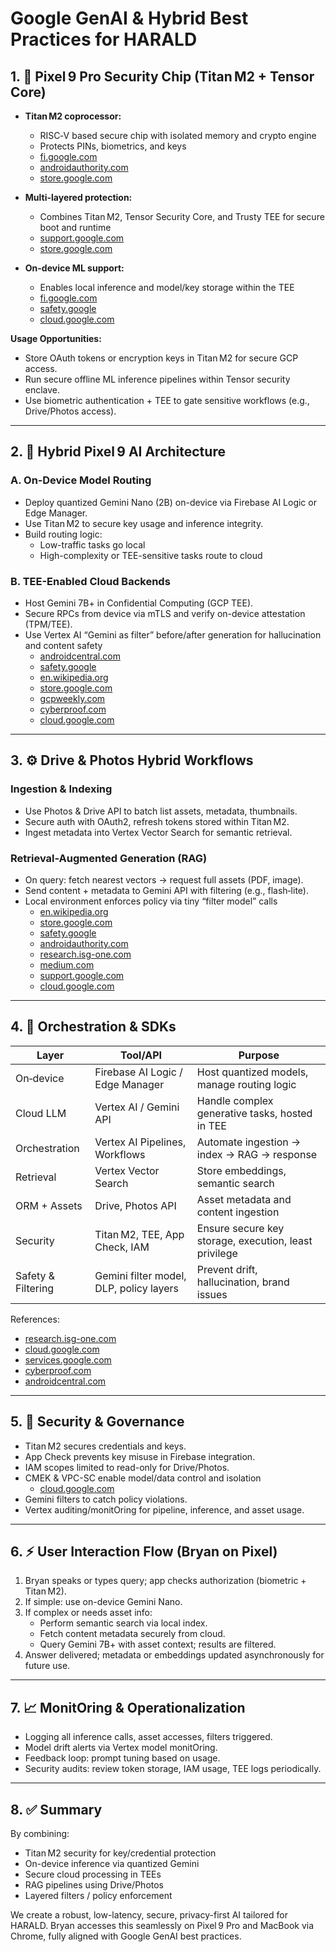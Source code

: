 # Google GenAI & Hybrid Best Practices for HARALD

## 1. 📱 Pixel 9 Pro Security Chip (Titan M2 + Tensor Core)

- **Titan M2 coprocessor:**
  - RISC‑V based secure chip with isolated memory and crypto engine
  - Protects PINs, biometrics, and keys
  - [fi.google.com](https://fi.google.com)
  - [androidauthority.com](https://www.androidauthority.com)
  - [store.google.com](https://store.google.com)

- **Multi-layered protection:**
  - Combines Titan M2, Tensor Security Core, and Trusty TEE for secure boot and
    runtime
  - [support.google.com](https://support.google.com)
  - [store.google.com](https://store.google.com)

- **On-device ML support:**
  - Enables local inference and model/key storage within the TEE
  - [fi.google.com](https://fi.google.com)
  - [safety.google](https://safety.google)
  - [cloud.google.com](https://cloud.google.com)

**Usage Opportunities:**

- Store OAuth tokens or encryption keys in Titan M2 for secure GCP access.
- Run secure offline ML inference pipelines within Tensor security enclave.
- Use biometric authentication + TEE to gate sensitive workflows (e.g.,
  Drive/Photos access).

---

## 2. 🧩 Hybrid Pixel 9 AI Architecture

### A. On‑Device Model Routing

- Deploy quantized Gemini Nano (2B) on-device via Firebase AI Logic or Edge
  Manager.
- Use Titan M2 to secure key usage and inference integrity.
- Build routing logic:
  - Low-traffic tasks go local
  - High-complexity or TEE-sensitive tasks route to cloud

### B. TEE-Enabled Cloud Backends

- Host Gemini 7B+ in Confidential Computing (GCP TEE).
- Secure RPCs from device via mTLS and verify on-device attestation (TPM/TEE).
- Use Vertex AI “Gemini as filter” before/after generation for hallucination and
  content safety
  - [androidcentral.com](https://androidcentral.com)
  - [safety.google](https://safety.google)
  - [en.wikipedia.org](https://en.wikipedia.org)
  - [store.google.com](https://store.google.com)
  - [gcpweekly.com](https://gcpweekly.com)
  - [cyberproof.com](https://cyberproof.com)
  - [cloud.google.com](https://cloud.google.com)

---

## 3. ⚙️ Drive & Photos Hybrid Workflows

### Ingestion & Indexing

- Use Photos & Drive API to batch list assets, metadata, thumbnails.
- Secure auth with OAuth2, refresh tokens stored within Titan M2.
- Ingest metadata into Vertex Vector Search for semantic retrieval.

### Retrieval-Augmented Generation (RAG)

- On query: fetch nearest vectors → request full assets (PDF, image).
- Send content + metadata to Gemini API with filtering (e.g., flash‑lite).
- Local environment enforces policy via tiny “filter model” calls
  - [en.wikipedia.org](https://en.wikipedia.org)
  - [store.google.com](https://store.google.com)
  - [safety.google](https://safety.google)
  - [androidauthority.com](https://androidauthority.com)
  - [research.isg-one.com](https://research.isg-one.com)
  - [medium.com](https://medium.com)
  - [support.google.com](https://support.google.com)
  - [cloud.google.com](https://cloud.google.com)

---

## 4. 🔄 Orchestration & SDKs

| Layer              | Tool/API                                | Purpose                                               |
| ------------------ | --------------------------------------- | ----------------------------------------------------- |
| On‑device          | Firebase AI Logic / Edge Manager        | Host quantized models, manage routing logic           |
| Cloud LLM          | Vertex AI / Gemini API                  | Handle complex generative tasks, hosted in TEE        |
| Orchestration      | Vertex AI Pipelines, Workflows          | Automate ingestion → index → RAG → response           |
| Retrieval          | Vertex Vector Search                    | Store embeddings, semantic search                     |
| ORM + Assets       | Drive, Photos API                       | Asset metadata and content ingestion                  |
| Security           | Titan M2, TEE, App Check, IAM           | Ensure secure key storage, execution, least privilege |
| Safety & Filtering | Gemini filter model, DLP, policy layers | Prevent drift, hallucination, brand issues            |

References:

- [research.isg-one.com](https://research.isg-one.com)
- [cloud.google.com](https://cloud.google.com)
- [services.google.com](https://services.google.com)
- [cyberproof.com](https://cyberproof.com)
- [androidcentral.com](https://androidcentral.com)

---

## 5. 🔐 Security & Governance

- Titan M2 secures credentials and keys.
- App Check prevents key misuse in Firebase integration.
- IAM scopes limited to read-only for Drive/Photos.
- CMEK & VPC-SC enable model/data control and isolation
  - [cloud.google.com](https://cloud.google.com)
- Gemini filters to catch policy violations.
- Vertex auditing/monitOring for pipeline, inference, and asset usage.

---

## 6. ⚡ User Interaction Flow (Bryan on Pixel)

1. Bryan speaks or types query; app checks authorization (biometric + Titan M2).
2. If simple: use on-device Gemini Nano.
3. If complex or needs asset info:
   - Perform semantic search via local index.
   - Fetch content metadata securely from cloud.
   - Query Gemini 7B+ with asset context; results are filtered.
4. Answer delivered; metadata or embeddings updated asynchronously for future
   use.

---

## 7. 📈 MonitOring & Operationalization

- Logging all inference calls, asset accesses, filters triggered.
- Model drift alerts via Vertex model monitOring.
- Feedback loop: prompt tuning based on usage.
- Security audits: review token storage, IAM usage, TEE logs periodically.

---

## 8. ✅ Summary

By combining:

- Titan M2 security for key/credential protection
- On-device inference via quantized Gemini
- Secure cloud processing in TEEs
- RAG pipelines using Drive/Photos
- Layered filters / policy enforcement

We create a robust, low-latency, secure, privacy-first AI tailored for HARALD.
Bryan accesses this seamlessly on Pixel 9 Pro and MacBook via Chrome, fully
aligned with Google GenAI best practices.
